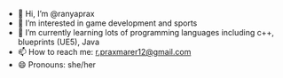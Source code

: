 - 👋 Hi, I’m @ranyaprax
- 👀 I’m interested in game development and sports
- 🌱 I’m currently learning lots of programming languages including c++, blueprints (UE5), Java 
- 📫 How to reach me: r.praxmarer12@gmail.com
- 😄 Pronouns: she/her

